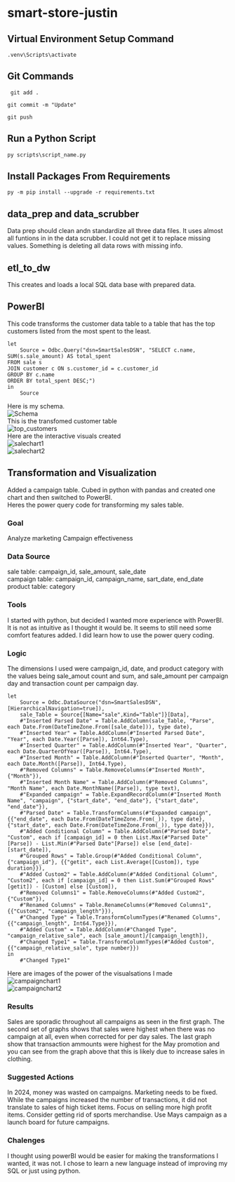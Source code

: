 # smart-store-justin
## Virtual Environment Setup Command
```shell  
.venv\Scripts\activate
```
## Git Commands  
```shell  
 git add .
 ```
 ```shell
 git commit -m "Update"
 ```
 ```shell
 git push
 ```
 
## Run a Python Script
```shell  
py scripts\script_name.py
```

## Install Packages From Requirements
```shell  
py -m pip install --upgrade -r requirements.txt
```

## data_prep and data_scrubber
Data prep should clean andn standardize all three data files. It uses almost all funtions in in the data scrubber. I could not get it to replace missing values. Something is deleting all data rows with missing info.

## etl_to_dw 
This creates and loads a local SQL data base with prepared data.

## PowerBI 
This code transforms the customer data table to a table that has the top customers listed from the most spent to the least.
```shell
let
    Source = Odbc.Query("dsn=SmartSalesDSN", "SELECT c.name, SUM(s.sale_amount) AS total_spent
FROM sale s
JOIN customer c ON s.customer_id = c.customer_id
GROUP BY c.name
ORDER BY total_spent DESC;")
in
    Source
```  
Here is my schema.  
![Schema](image-1.png)  
This is the transfomed customer table  
![top_customers](image-2.png)  
Here are the interactive visuals created  
![salechart1](image-3.png)  
![salechart2](image-4.png)  
## Transformation and Visualization  
Added a campaign table. Cubed in python with pandas and created one chart and then switched to PowerBI.  
Heres the power query code for transforming my sales table. 
### Goal  
Analyze marketing Campaign effectiveness  
### Data Source
sale table: campaign_id, sale_amount, sale_date  
campaign table: campaign_id, campaign_name, sart_date, end_date  
product table: category  
### Tools
I started with python, but decided I wanted more experience with PowerBI. It is not as intuitive as I thought it would be. It seems to still need some comfort features added. I did learn how to use the power query coding.  
### Logic  
The dimensions I used were campaign_id, date, and product category with the values being sale_amout count and sum, and sale_amount per campaign day and transaction count per campaign day.  
```shell
let
    Source = Odbc.DataSource("dsn=SmartSalesDSN", [HierarchicalNavigation=true]),
    sale_Table = Source{[Name="sale",Kind="Table"]}[Data],
    #"Inserted Parsed Date" = Table.AddColumn(sale_Table, "Parse", each Date.From(DateTimeZone.From([sale_date])), type date),
    #"Inserted Year" = Table.AddColumn(#"Inserted Parsed Date", "Year", each Date.Year([Parse]), Int64.Type),
    #"Inserted Quarter" = Table.AddColumn(#"Inserted Year", "Quarter", each Date.QuarterOfYear([Parse]), Int64.Type),
    #"Inserted Month" = Table.AddColumn(#"Inserted Quarter", "Month", each Date.Month([Parse]), Int64.Type),
    #"Removed Columns" = Table.RemoveColumns(#"Inserted Month",{"Month"}),
    #"Inserted Month Name" = Table.AddColumn(#"Removed Columns", "Month Name", each Date.MonthName([Parse]), type text),
    #"Expanded campaign" = Table.ExpandRecordColumn(#"Inserted Month Name", "campaign", {"start_date", "end_date"}, {"start_date", "end_date"}),
    #"Parsed Date" = Table.TransformColumns(#"Expanded campaign",{{"end_date", each Date.From(DateTimeZone.From(_)), type date}, {"start_date", each Date.From(DateTimeZone.From(_)), type date}}),
    #"Added Conditional Column" = Table.AddColumn(#"Parsed Date", "Custom", each if [campaign_id] = 0 then List.Max(#"Parsed Date"[Parse]) - List.Min(#"Parsed Date"[Parse]) else [end_date]-[start_date]),
    #"Grouped Rows" = Table.Group(#"Added Conditional Column", {"campaign_id"}, {{"getit", each List.Average([Custom]), type duration}}),
    #"Added Custom2" = Table.AddColumn(#"Added Conditional Column", "Custom2", each if [campaign_id] = 0 then List.Sum(#"Grouped Rows"[getit]) - [Custom] else [Custom]),
    #"Removed Columns1" = Table.RemoveColumns(#"Added Custom2",{"Custom"}),
    #"Renamed Columns" = Table.RenameColumns(#"Removed Columns1",{{"Custom2", "campaign_length"}}),
    #"Changed Type" = Table.TransformColumnTypes(#"Renamed Columns",{{"campaign_length", Int64.Type}}),
    #"Added Custom" = Table.AddColumn(#"Changed Type", "campaign_relative_sale", each [sale_amount]/[campaign_length]),
    #"Changed Type1" = Table.TransformColumnTypes(#"Added Custom",{{"campaign_relative_sale", type number}})
in
    #"Changed Type1"
```  
Here are images of the power of the visualsations I made  
![campaignchart1](image-5.png)  
![campaignchart2](image-6.png)  

### Results  
Sales are sporadic throughout all campaigns as seen in the first graph. The second set of graphs shows that sales were highest when there was no campaign at all, even when corrected for per day sales. The last graph show that transaction ammounts were highest for the May promotion and you can see from the graph above that this is likely due to increase sales in clothing.  
### Suggested Actions  
In 2024, money was wasted on campaigns. Marketing needs to be fixed. While the campaigns increased the number of transactions, it did not translate to sales of high ticket items. Focus on selling more high profit items. Consider getting rid of sports merchandise. Use Mays campaign as a launch board for future campaigns.
### Chalenges
I thought using powerBI would be easier for making the transformations I wanted, it was not. I chose to learn a new language instead of improving my SQL or just using python.
